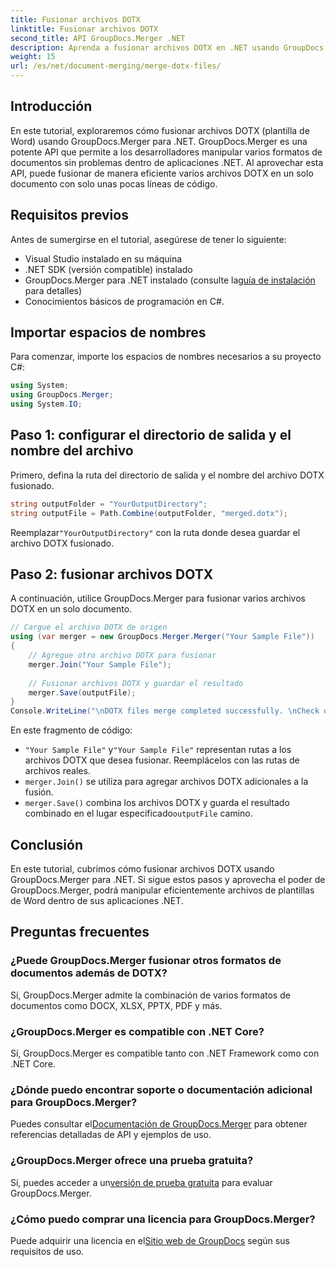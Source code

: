 ```yaml
---
title: Fusionar archivos DOTX
linktitle: Fusionar archivos DOTX
second_title: API GroupDocs.Merger .NET
description: Aprenda a fusionar archivos DOTX en .NET usando GroupDocs.Merger sin esfuerzo. Mejore sus capacidades de manipulación de documentos.
weight: 15
url: /es/net/document-merging/merge-dotx-files/
---
```

## Introducción
En este tutorial, exploraremos cómo fusionar archivos DOTX (plantilla de Word) usando GroupDocs.Merger para .NET. GroupDocs.Merger es una potente API que permite a los desarrolladores manipular varios formatos de documentos sin problemas dentro de aplicaciones .NET. Al aprovechar esta API, puede fusionar de manera eficiente varios archivos DOTX en un solo documento con solo unas pocas líneas de código.
## Requisitos previos
Antes de sumergirse en el tutorial, asegúrese de tener lo siguiente:
- Visual Studio instalado en su máquina
- .NET SDK (versión compatible) instalado
-  GroupDocs.Merger para .NET instalado (consulte la[guía de instalación](https://tutorials.groupdocs.com/merger/net/) para detalles)
- Conocimientos básicos de programación en C#.

## Importar espacios de nombres
Para comenzar, importe los espacios de nombres necesarios a su proyecto C#:
```csharp
using System; 
using GroupDocs.Merger;
using System.IO;
```
## Paso 1: configurar el directorio de salida y el nombre del archivo
Primero, defina la ruta del directorio de salida y el nombre del archivo DOTX fusionado.
```csharp
string outputFolder = "YourOutputDirectory";
string outputFile = Path.Combine(outputFolder, "merged.dotx");
```
 Reemplazar`"YourOutputDirectory"` con la ruta donde desea guardar el archivo DOTX fusionado.
## Paso 2: fusionar archivos DOTX
A continuación, utilice GroupDocs.Merger para fusionar varios archivos DOTX en un solo documento.
```csharp
// Cargue el archivo DOTX de origen
using (var merger = new GroupDocs.Merger.Merger("Your Sample File"))
{
    // Agregue otro archivo DOTX para fusionar
    merger.Join("Your Sample File");
    
    // Fusionar archivos DOTX y guardar el resultado
    merger.Save(outputFile);
}
Console.WriteLine("\nDOTX files merge completed successfully. \nCheck output in {0}", outputFolder);
```
En este fragmento de código:
- `"Your Sample File"` y`"Your Sample File"` representan rutas a los archivos DOTX que desea fusionar. Reemplácelos con las rutas de archivos reales.
- `merger.Join()` se utiliza para agregar archivos DOTX adicionales a la fusión.
- `merger.Save()` combina los archivos DOTX y guarda el resultado combinado en el lugar especificado`outputFile` camino.

## Conclusión
En este tutorial, cubrimos cómo fusionar archivos DOTX usando GroupDocs.Merger para .NET. Si sigue estos pasos y aprovecha el poder de GroupDocs.Merger, podrá manipular eficientemente archivos de plantillas de Word dentro de sus aplicaciones .NET.

## Preguntas frecuentes
### ¿Puede GroupDocs.Merger fusionar otros formatos de documentos además de DOTX?
Sí, GroupDocs.Merger admite la combinación de varios formatos de documentos como DOCX, XLSX, PPTX, PDF y más.
### ¿GroupDocs.Merger es compatible con .NET Core?
Sí, GroupDocs.Merger es compatible tanto con .NET Framework como con .NET Core.
### ¿Dónde puedo encontrar soporte o documentación adicional para GroupDocs.Merger?
 Puedes consultar el[Documentación de GroupDocs.Merger](https://tutorials.groupdocs.com/merger/net/) para obtener referencias detalladas de API y ejemplos de uso.
### ¿GroupDocs.Merger ofrece una prueba gratuita?
 Sí, puedes acceder a un[versión de prueba gratuita](https://releases.groupdocs.com/) para evaluar GroupDocs.Merger.
### ¿Cómo puedo comprar una licencia para GroupDocs.Merger?
 Puede adquirir una licencia en el[Sitio web de GroupDocs](https://purchase.groupdocs.com/buy) según sus requisitos de uso.